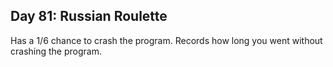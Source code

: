 ## Day 81: Russian Roulette
Has a 1/6 chance to crash the program. 
Records how long you went without crashing the program. 